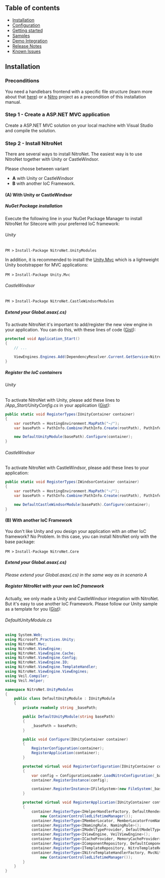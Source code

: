 ## Table of contents
- [Installation](installation.md)
- [Configuration](configuration.md)
- [Getting started](getting-started.md)
- [Samples](samples.md)
- [Demo Integration](https://github.com/namics/NitroNet.Demo)
- [Release Notes](https://github.com/namics/NitroNet/releases)
- [Known Issues](known-issues.md)

## Installation

### Preconditions
You need a handlebars frontend with a specific file structure (learn more about that [here](configuration.md)) or a [Nitro](https://github.com/namics/generator-nitro/) project as a precondition of this installation manual.

### Step 1 - Create a ASP.NET MVC application
Create a ASP.NET MVC solution on your local machine with Visual Studio and compile the solution.

### Step 2 - Install NitroNet
There are several ways to install NitroNet. The easiest way is to use NitroNet together with Unity or CastleWindsor.

Please choose between variant
* **A** with Unity or CastleWindsor
* **B** with another IoC Framework.

#### (A) With Unity or CastleWindsor

##### NuGet Package installation

Execute the following line in your NuGet Package Manager to install NitroNet for Sitecore with your preferred IoC framework:

###### Unity

`PM >` `Install-Package NitroNet.UnityModules`

In addition, it is recommended to install the [Unity.Mvc](https://www.nuget.org/packages/Unity.Mvc/) which is a lightweight Unity bootstrapper for MVC applications:

`PM >` `Install-Package Unity.Mvc`

###### CastleWindsor

`PM >` `Install-Package NitroNet.CastleWindsorModules`


##### Extend your Global.asax(.cs)
To activate NitroNet it's important to add/register the new view engine in your application. You can do this, with these lines of code ([Gist](https://gist.github.com/hombreDelPez/40320c444a6ac4ba39d0040eaf25fdcb)):

```csharp
protected void Application_Start()
{
	// ...

	ViewEngines.Engines.Add(DependencyResolver.Current.GetService<NitroNetViewEngine>());
}
```

##### Register the IoC containers
###### Unity
To activate NitroNet with Unity, please add these lines to */App_Start/UnityConfig.cs* in your application ([Gist](https://gist.github.com/hombreDelPez/81ad0980c560f8c0e5acca9bef1280b1)):

```csharp
public static void RegisterTypes(IUnityContainer container)
{
	var rootPath = HostingEnvironment.MapPath("~/");
	var basePath = PathInfo.Combine(PathInfo.Create(rootPath), PathInfo.Create(ConfigurationManager.AppSettings["NitroNet.BasePath"])).ToString();

	new DefaultUnityModule(basePath).Configure(container);
}
```

###### CastleWindsor
To activate NitroNet with CastleWindsor, please add these lines to your application:

```csharp
public static void RegisterTypes(IWindsorContainer container)
{
	var rootPath = HostingEnvironment.MapPath("~/");
	var basePath = PathInfo.Combine(PathInfo.Create(rootPath), PathInfo.Create(ConfigurationManager.AppSettings["NitroNet.BasePath"])).ToString();

	new DefaultCastleWindsorModule(basePath).Configure(container);
}
```

#### (B) With another IoC Framework
You don't like Unity and you design your application with an other IoC framework? No Problem.
In this case, you can install NitroNet only with the base package:

`PM >` `Install-Package NitroNet.Core`

##### Extend your Global.asax(.cs)
*Please extend your Global.asax(.cs) in the same way as in scenario A*

##### Register NitroNet with your own IoC framework
Actually, we only made a Unity and CastleWindsor integration with NitroNet. But it's easy to use another IoC Framework.
Please follow our Unity sample as a template for you ([Gist](https://gist.github.com/daniiiol/036be44e535768fac2df5eec0aff9180)):

###### DefaultUnityModule.cs

```csharp
using System.Web;
using Microsoft.Practices.Unity;
using NitroNet.Mvc;
using NitroNet.ViewEngine;
using NitroNet.ViewEngine.Cache;
using NitroNet.ViewEngine.Config;
using NitroNet.ViewEngine.IO;
using NitroNet.ViewEngine.TemplateHandler;
using NitroNet.ViewEngine.ViewEngines;
using Veil.Compiler;
using Veil.Helper;

namespace NitroNet.UnityModules
{
    public class DefaultUnityModule : IUnityModule
    {
        private readonly string _basePath;

        public DefaultUnityModule(string basePath)
        {
            _basePath = basePath;
        }

        public void Configure(IUnityContainer container)
        {
            RegisterConfiguration(container);
            RegisterApplication(container);
        }

        protected virtual void RegisterConfiguration(IUnityContainer container)
        {
            var config = ConfigurationLoader.LoadNitroConfiguration(_basePath);
            container.RegisterInstance(config);

            container.RegisterInstance<IFileSystem>(new FileSystem(_basePath, config));
        }

        protected virtual void RegisterApplication(IUnityContainer container)
        {
            container.RegisterType<IHelperHandlerFactory, DefaultRenderingHelperHandlerFactory>(
                new ContainerControlledLifetimeManager());
            container.RegisterType<IMemberLocator, MemberLocatorFromNamingRule>();
            container.RegisterType<INamingRule, NamingRule>();
            container.RegisterType<IModelTypeProvider, DefaultModelTypeProvider>();
            container.RegisterType<IViewEngine, VeilViewEngine>();
            container.RegisterType<ICacheProvider, MemoryCacheProvider>();
            container.RegisterType<IComponentRepository, DefaultComponentRepository>(new ContainerControlledLifetimeManager());
            container.RegisterType<ITemplateRepository, NitroTemplateRepository>(new ContainerControlledLifetimeManager());
            container.RegisterType<INitroTemplateHandlerFactory, MvcNitroTemplateHandlerFactory>(
                new ContainerControlledLifetimeManager());
        }
    }
}
```